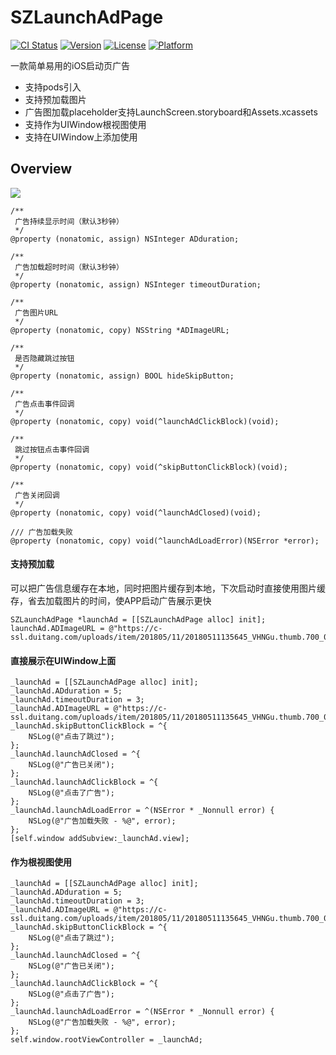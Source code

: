 # SZLaunchAdPage

[![CI Status](https://img.shields.io/travis/sunzhongliang/SZLaunchAdPage.svg?style=flat)](https://travis-ci.org/sunzhongliang/SZLaunchAdPage)
[![Version](https://img.shields.io/cocoapods/v/SZLaunchAdPage.svg?style=flat)](https://cocoapods.org/pods/SZLaunchAdPage)
[![License](https://img.shields.io/cocoapods/l/SZLaunchAdPage.svg?style=flat)](https://cocoapods.org/pods/SZLaunchAdPage)
[![Platform](https://img.shields.io/cocoapods/p/SZLaunchAdPage.svg?style=flat)](https://cocoapods.org/pods/SZLaunchAdPage)

一款简单易用的iOS启动页广告

-   支持pods引入
-   支持预加载图片
-   广告图加载placeholder支持LaunchScreen.storyboard和Assets.xcassets
-   支持作为UIWindow根视图使用
-   支持在UIWindow上添加使用

## Overview
<img src="https://github.com/sunzhongliangde/SZLaunchAdPage/blob/master/effects.gif" referrerpolicy="no-referrer">

```objc
/**
 广告持续显示时间（默认3秒钟）
 */
@property (nonatomic, assign) NSInteger ADduration;

/**
 广告加载超时时间（默认3秒钟）
 */
@property (nonatomic, assign) NSInteger timeoutDuration;

/**
 广告图片URL
 */
@property (nonatomic, copy) NSString *ADImageURL;

/**
 是否隐藏跳过按钮
 */
@property (nonatomic, assign) BOOL hideSkipButton;

/**
 广告点击事件回调
 */
@property (nonatomic, copy) void(^launchAdClickBlock)(void);

/**
 跳过按钮点击事件回调
 */
@property (nonatomic, copy) void(^skipButtonClickBlock)(void);

/**
 广告关闭回调
 */
@property (nonatomic, copy) void(^launchAdClosed)(void);

/// 广告加载失败
@property (nonatomic, copy) void(^launchAdLoadError)(NSError *error);
```

#### 支持预加载
可以把广告信息缓存在本地，同时把图片缓存到本地，下次启动时直接使用图片缓存，省去加载图片的时间，使APP启动广告展示更快
```objc
SZLaunchAdPage *launchAd = [[SZLaunchAdPage alloc] init];
launchAd.ADImageURL = @"https://c-ssl.duitang.com/uploads/item/201805/11/20180511135645_VHNGu.thumb.700_0.jpeg";
```

#### 直接展示在UIWindow上面
```objc
_launchAd = [[SZLaunchAdPage alloc] init];
_launchAd.ADduration = 5;
_launchAd.timeoutDuration = 3;
_launchAd.ADImageURL = @"https://c-ssl.duitang.com/uploads/item/201805/11/20180511135645_VHNGu.thumb.700_0.jpeg";
_launchAd.skipButtonClickBlock = ^{
    NSLog(@"点击了跳过");
};
_launchAd.launchAdClosed = ^{
    NSLog(@"广告已关闭");
};
_launchAd.launchAdClickBlock = ^{
    NSLog(@"点击了广告");
};
_launchAd.launchAdLoadError = ^(NSError * _Nonnull error) {
    NSLog(@"广告加载失败 - %@", error);
};
[self.window addSubview:_launchAd.view];
```

#### 作为根视图使用
```objc
_launchAd = [[SZLaunchAdPage alloc] init];
_launchAd.ADduration = 5;
_launchAd.timeoutDuration = 3;
_launchAd.ADImageURL = @"https://c-ssl.duitang.com/uploads/item/201805/11/20180511135645_VHNGu.thumb.700_0.jpeg";
_launchAd.skipButtonClickBlock = ^{
    NSLog(@"点击了跳过");
};
_launchAd.launchAdClosed = ^{
    NSLog(@"广告已关闭");
};
_launchAd.launchAdClickBlock = ^{
    NSLog(@"点击了广告");
};
_launchAd.launchAdLoadError = ^(NSError * _Nonnull error) {
    NSLog(@"广告加载失败 - %@", error);
};
self.window.rootViewController = _launchAd;
```
